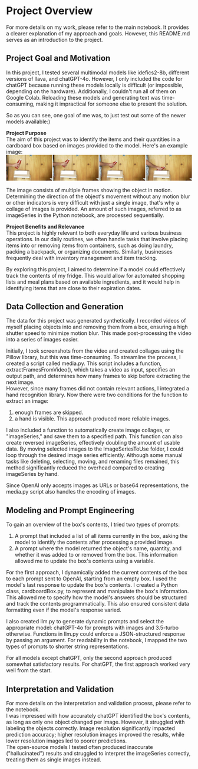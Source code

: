 # Project Overview
For more details on my work, please refer to the main notebook. It provides a clearer explanation of my approach and goals. However, this README.md serves as an introduction to the project.

## Project Goal and Motivation
In this project, I tested several multimodal models like idefics2-8b, different versions of llava, and chatGPT-4o. However, I only included the code for chatGPT because running these models locally is difficult (or impossible, depending on the hardware). Additionally, I couldn't run all of them on Google Colab. Reloading these models and generating text was time-consuming, making it impractical for someone else to present the solution.<br/>

So as you can see, one goal of me was, to just test out some of the newer models available:)<br/>

**Project Purpose**<br/>
The aim of this project was to identify the items and their quantities in a cardboard box based on images provided to the model. Here's an example image:
![example image](results/2.jpg)

The image consists of multiple frames showing the object in motion. Determining the direction of the object's movement without any motion blur or other indicators is very difficult with just a single image, that's why a collage of images is provided. An amount of such images, referred to as imageSeries in the Python notebook, are processed sequentially.<br/>

**Project Benefits and Relevance**<br/>
This project is highly relevant to both everyday life and various business operations. In our daily routines, we often handle tasks that involve placing items into or removing items from containers, such as doing laundry, packing a backpack, or organizing documents. Similarly, businesses frequently deal with inventory management and item tracking.

By exploring this project, I aimed to determine if a model could effectively track the contents of my fridge. This would allow for automated shopping lists and meal plans based on available ingredients, and it would help in identifying items that are close to their expiration dates.

## Data Collection and Generation
The data for this project was generated synthetically. I recorded videos of myself placing objects into and removing them from a box, ensuring a high shutter speed to minimize motion blur. This made post-processing the video into a series of images easier.<br/>

Initially, I took screenshots from the video and created collages using the Pillow library, but this was time-consuming. To streamline the process, I created a script called media.py. This script includes a function, extractFramesFromVideo(), which takes a video as input, specifies an output path, and determines how many frames to skip before extracting the next image.<br/>
However, since many frames did not contain relevant actions, I integrated a hand recognition library. Now there were two conditions for the function to extract an image: <br/>
1. enough frames are skipped. 
2. a hand is visible. 
This approach produced more reliable images.

I also included a function to automatically create image collages, or "imageSeries," and save them to a specified path. This function can also create reversed imageSeries, effectively doubling the amount of usable data. By moving selected images to the ImageSeriesToUse folder, I could loop through the desired image series efficiently. Although some manual tasks like deleting, selecting, moving, and renaming files remained, this method significantly reduced the overhead compared to creating imageSeries by hand.<br/>

Since OpenAI only accepts images as URLs or base64 representations, the media.py script also handles the encoding of images.

## Modeling and Prompt Engineering

To gain an overview of the box's contents, I tried two types of prompts:<br/>

1. A prompt that included a list of all items currently in the box, asking the model to identify the contents after processing a provided image.
2. A prompt where the model returned the object's name, quantity, and whether it was added to or removed from the box. This information allowed me to update the box's contents using a variable.

For the first approach, I dynamically added the current contents of the box to each prompt sent to OpenAI, starting from an empty box. I used the model's last response to update the box's contents. I created a Python class, cardboardBox.py, to represent and manipulate the box's information. This allowed me to specify how the model's answers should be structured and track the contents programmatically. This also ensured consistent data formatting even if the model's response varied.<br/>

I also created llm.py to generate dynamic prompts and select the appropriate model: chatGPT-4o for prompts with images and 3.5-turbo otherwise. Functions in llm.py could enforce a JSON-structured response by passing an argument. For readability in the notebook, I mapped the two types of prompts to shorter string representations.<br/>

For all models except chatGPT, only the second approach produced somewhat satisfactory results. For chatGPT, the first approach worked very well from the start.<br/>

## Interpretation and Validation
For more details on the interpretation and validation process, please refer to the notebook.<br/>
I was impressed with how accurately chatGPT identified the box's contents, as long as only one object changed per image. However, it struggled with labeling the objects correctly. Image resolution significantly impacted prediction accuracy; higher resolution images improved the results, while lower resolution images led to poorer predictions.<br/>
The open-source models I tested often produced inaccurate ("hallucinated") results and struggled to interpret the imageSeries correctly, treating them as single images instead.
